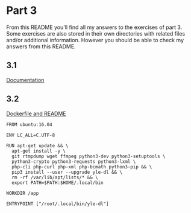 # Part 3

From this README you'll find all my answers to the exercises of part 3. Some exercises are also stored in their own directories with related files and/or additional information. However you should be able to check my answers from this README.

## 3.1

[Documentation](https://github.com/marttivesalainen/devops-with-docker/tree/master/Part3/3.1)

## 3.2

[Dockerfile and README](https://github.com/marttivesalainen/devops-with-docker/tree/master/Part3/3.2)

```
FROM ubuntu:16.04

ENV LC_ALL=C.UTF-8

RUN apt-get update && \
  apt-get install -y \
  git rtmpdump wget ffmpeg python3-dev python3-setuptools \
  python3-crypto python3-requests python3-lxml \
  php-cli php-curl php-xml php-bcmath python3-pip && \
  pip3 install --user --upgrade yle-dl && \
  rm -rf /var/lib/apt/lists/* && \
  export PATH=$PATH:$HOME/.local/bin

WORKDIR /app

ENTRYPOINT ["/root/.local/bin/yle-dl"]
```
